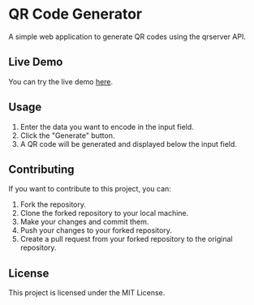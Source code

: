 # QR Code Generator

A simple web application to generate QR codes using the qrserver API.

## Live Demo

You can try the live demo [here](https://your-username.github.io/qr-code-generator/).

## Usage

1. Enter the data you want to encode in the input field.
2. Click the "Generate" button.
3. A QR code will be generated and displayed below the input field.

## Contributing

If you want to contribute to this project, you can:

1. Fork the repository.
2. Clone the forked repository to your local machine.
3. Make your changes and commit them.
4. Push your changes to your forked repository.
5. Create a pull request from your forked repository to the original repository.

## License

This project is licensed under the MIT License.
